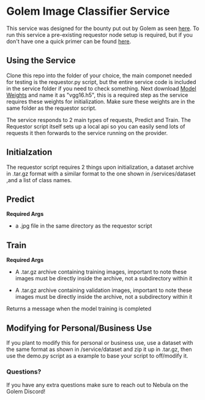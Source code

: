 # Golem Image Classifier Service

This service was designed for the bounty put out by Golem as seen [here](https://gitcoin.co/issue/golemfactory/yagna/1456/100026046). To run this service a pre-existing requestor node setup is required, but if you don't have one a quick primer can be found [here](https://handbook.golem.network/requestor-tutorials/flash-tutorial-of-requestor-development). 

## Using the Service

Clone this repo into the folder of your choice, the main componet needed for testing is the requestor.py script, but the entire service code is included in the service folder if you need to check something. Next download [Model Weights](https://storage.googleapis.com/tensorflow/keras-applications/vgg16/vgg16_weights_tf_dim_ordering_tf_kernels.h5) and name it as "vgg16.h5", this is a required step as the service requires these weights for initialization. Make sure these weights are in the same folder as the requestor script.

The service responds to 2 main types of requests, Predict and Train. The Requestor script itself sets up a local api so you can easily send lots of requests it then forwards to the service running on the provider. 

## Initialzation

The requestor script requires 2 things upon initialization, a dataset archive in .tar.gz format with a similar format to the one shown in /services/dataset ,and a list of class names.

## Predict

__Required Args__

- a .jpg file in the same directory as the requestor script


## Train

__Required Args__

- A .tar.gz archive containing training images, important to note these images must be directly inside the archive, not a subdirectory within it

- A .tar.gz archive containing validation images, important to note these images must be directly inside the archive, not a subdirectory within it

Returns a message when the model training is completed

## Modifying for Personal/Business Use

If you plant to modify this for personal or business use, use a dataset with the same format as shown in /service/dataset and zip it up in .tar.gz, then use the demo.py script as a example to base your script to off/modify it. 

### Questions?

If you have any extra questions make sure to reach out to Nebula on the Golem Discord!
